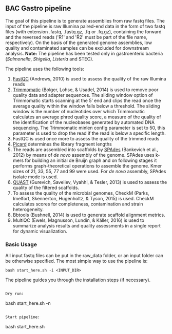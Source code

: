 ## BAC Gastro pipeline

The goal of this pipeline is to generate assemblies from raw fastq files. The input of the pipeline is raw Illumina paired-end data in the form of two fastq files (with extension .fastq, .fastq.gz, .fq or .fq.gz), containing the forward and the reversed reads ('R1' and 'R2' must be part of the file name, respectively). On the basis of the generated genome assemblies, low quality and contaminated samples can be excluded for downstream analysis. __Note:__ The pipeline has been tested only in gastroenteric bacteria (_Salmonella_, _Shigella_, _Listeria_ and STEC).

The pipeline uses the following tools:
1. [FastQC](https://www.bioinformatics.babraham.ac.uk/projects/fastqc/) (Andrews, 2010) is used to assess the quality of the raw Illumina reads
2. [Trimmomatic](http://www.usadellab.org/cms/?page=trimmomatic) (Bolger, Lohse, & Usadel, 2014) is used to remove poor quality data and adapter sequences. The sliding window option of Trimmomatic starts scanning at the 5’ end and clips the read once the average quality within the window falls below a threshold. The sliding window is the number of nucleotides over which Trimmomatic calculates an average phred quality score, a measure of the quality of the identification of the nucleobases generated by automated DNA sequencing. The Trimmomatic minlen config parameter is set to 50, this parameter is used to drop the read if the read is below a specific length.
3. FastQC is used once more to assess the quality of the trimmed reads
4. [Picard](https://broadinstitute.github.io/picard/) determines the library fragment lengths
5. The reads are assembled into scaffolds by [SPAdes](https://cab.spbu.ru/software/spades/) (Bankevich et al., 2012) by means of _de novo_ assembly of the genome. SPAdes uses k-mers for building an initial de Bruijn graph and on following stages it performs graph-theoretical operations to assemble the genome. Kmer sizes of 21, 33, 55, 77 and 99 were used. For _de novo_ assembly, SPAdes isolate mode is used. 
6. [QUAST](http://quast.sourceforge.net/) (Gurevich, Saveliev, Vyahhi, & Tesler, 2013) is used to assess the quality of the filtered scaffolds. 
7. To assess the quality of the microbial genomes, CheckM (Parks, Imelfort, Skennerton, Hugenholtz, & Tyson, 2015) is used. CheckM calculates scores for completeness, contamination and strain heterogeneity. 
8. Bbtools (Bushnell, 2014) is used to generate scaffold alignment metrics. 
9. MultiQC (Ewels, Magnusson, Lundin, & Käller, 2016) is used to summarize analysis results and quality assessments in a single report for dynamic visualization.

### Basic Usage

All input fastq files can be put in the raw_data folder, or an input folder can be otherwise specified. The most simple way to use the pipeline is:

```
bash start_here.sh -i <INPUT_DIR>
```

The pipeline guides you through the installation steps (if necessary). 

```

Dry run:
```
bash start_here.sh -n
```

Start pipeline:
```
bash start_here.sh
```
